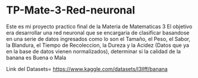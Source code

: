 # TP-Mate-3-Red-neuronal

Este es mi proyecto practico final de la Materia de Matematicas 3 
El objetivo era desarrollar una red neuronal que se encargaria de clasificar basandose en una serie de datos ingresados como lo son
el Tamaño, el Peso, el Sabor, la Blandura, el Tiempo de Recoleccion, la Dureza y la Acidez (Datos que ya en la base de datos vienen normalizados), 
determinar si la calidad de la banana es Buena o Mala 

Link del Datasets= https://www.kaggle.com/datasets/l3llff/banana
